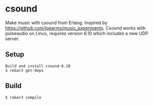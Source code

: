 csound
======

Make music with csound from Erlang. Inspired by https://github.com/joearms/music_experiments. Csound works with pulseaudio on Linux, requires version 6.10 which includes a new UDP server.

Setup
-----

    Build and install csound-6.10
    $ rebar3 get-deps

Build
-----

    $ rebar3 compile

